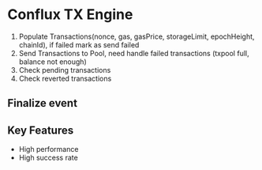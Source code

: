 # Conflux TX Engine

1. Populate Transactions(nonce, gas, gasPrice, storageLimit, epochHeight, chainId), if failed mark as send failed
2. Send Transactions to Pool, need handle failed transactions (txpool full, balance not enough)
3. Check pending transactions
4. Check reverted transactions

## Finalize event

## Key Features

* High performance
* High success rate
